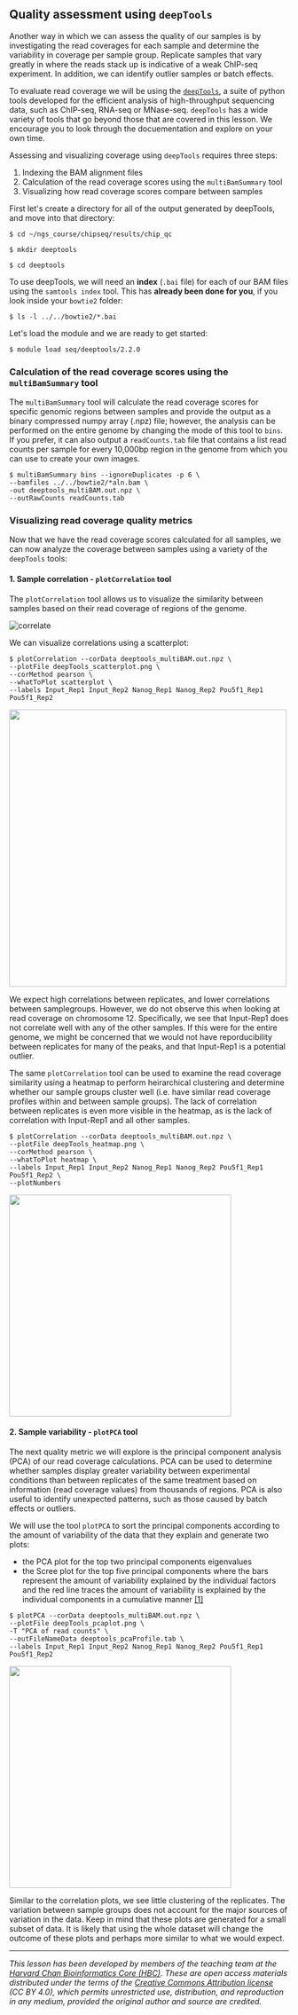 ## Quality assessment using `deepTools`

Another way in which we can assess the quality of our samples is by investigating the read coverages for each sample and determine the variability in coverage per sample group. Replicate samples that vary greatly in where the reads stack up is indicative of a weak ChIP-seq experiment. In addition, we can identify outlier samples or batch effects.

To evaluate read coverage we will be using the [`deepTools`](http://deeptools.readthedocs.org/en/latest/content/list_of_tools.html), a suite of python tools developed for the efficient analysis of high-throughput sequencing data, such as ChIP-seq, RNA-seq or MNase-seq. `deepTools` has a wide variety of tools that go beyond those that are covered in this lesson. We encourage you to look through the docuementation and explore on your own time.

Assessing and visualizing coverage using `deepTools` requires three steps: 

1. Indexing the BAM alignment files
2. Calculation of the read coverage scores using the `multiBamSummary` tool
3. Visualizing how read coverage scores compare between samples

First let's create a directory for all of the output generated by deepTools, and move into that directory:

```
$ cd ~/ngs_course/chipseq/results/chip_qc		
 		
$ mkdir deeptools 		
 	
$ cd deeptools
```
To use deepTools, we will need an **index** (`.bai` file) for each of our BAM files using the `samtools index` tool. This has **already been done for you**, if you look inside your `bowtie2` folder:

```
$ ls -l ../../bowtie2/*.bai
```

Let's load the module and we are ready to get started:

```
$ module load seq/deeptools/2.2.0
```

### Calculation of the read coverage scores using the `multiBamSummary` tool

The `multiBamSummary` tool will calculate the read coverage scores for specific genomic regions between samples and provide the output as a binary compressed numpy array (.npz) file; however, the analysis can be performed on the entire genome by changing the mode of this tool to `bins`. If you prefer, it can also output a `readCounts.tab` file that contains a list read counts per sample for every 10,000bp region in the genome from which you can use to create your own images. 

```
$ multiBamSummary bins --ignoreDuplicates -p 6 \
--bamfiles ../../bowtie2/*aln.bam \
-out deeptools_multiBAM.out.npz \
--outRawCounts readCounts.tab
```

### Visualizing read coverage quality metrics

Now that we have the read coverage scores calculated for all samples, we can now analyze the coverage between samples using a variety of the `deepTools` tools:

#### 1. Sample correlation - `plotCorrelation` tool

The `plotCorrelation` tool allows us to visualize the similarity between samples based on their read coverage of regions of the genome. 

![correlate](../img/QC_bamCorrelate_deeptools.png)

We can visualize correlations using a scatterplot:

```
$ plotCorrelation --corData deeptools_multiBAM.out.npz \
--plotFile deepTools_scatterplot.png \
--corMethod pearson \
--whatToPlot scatterplot \
--labels Input_Rep1 Input_Rep2 Nanog_Rep1 Nanog_Rep2 Pou5f1_Rep1 Pou5f1_Rep2
```
<img src="../img/deepTools_scatterplot.png" width="500">

We expect high correlations between replicates, and lower correlations between samplegroups. However, we do not observe this when looking at read coverage on chromosome 12. Specifically, we see that Input-Rep1 does not correlate well with any of the other samples. If this were for the entire genome, we might be concerned that we would not have reporducibility between replicates for many of the peaks, and that Input-Rep1 is a potential outlier.

The same `plotCorrelation` tool can be used to examine the read coverage similarity using a heatmap to perform heirarchical clustering and determine whether our sample groups cluster well (i.e. have similar read coverage profiles within and between sample groups). The lack of correlation between replicates is even more visible in the heatmap, as is the lack of correlation with Input-Rep1 and all other samples.

```
$ plotCorrelation --corData deeptools_multiBAM.out.npz \
--plotFile deepTools_heatmap.png \
--corMethod pearson \
--whatToPlot heatmap \
--labels Input_Rep1 Input_Rep2 Nanog_Rep1 Nanog_Rep2 Pou5f1_Rep1 Pou5f1_Rep2 \
--plotNumbers
```
<img src="../img/deeptools_heatmap.png" width="400">

#### 2. Sample variability - `plotPCA` tool

The next quality metric we will explore is the principal component analysis (PCA) of our read coverage calculations. PCA can be used to determine whether samples display greater variability between experimental conditions than between replicates of the same treatment based on information (read coverage values) from thousands of regions. PCA is also useful to identify unexpected patterns, such as those caused by batch effects or outliers. 

We will use the tool `plotPCA` to sort the principal components according to the amount of variability of the data that they explain and generate two plots:

- the PCA plot for the top two principal components eigenvalues 
- the Scree plot for the top five principal components where the bars represent the amount of variability explained by the individual factors and the red line traces the amount of variability is explained by the individual components in a cumulative manner [[1]](http://deeptools.readthedocs.org/en/latest/content/tools/plotPCA.html)

```
$ plotPCA --corData deeptools_multiBAM.out.npz \
--plotFile deepTools_pcaplot.png \
-T "PCA of read counts" \
--outFileNameData deeptools_pcaProfile.tab \
--labels Input_Rep1 Input_Rep2 Nanog_Rep1 Nanog_Rep2 Pou5f1_Rep1 Pou5f1_Rep2
```

<img src="../img/deepTools_pcaplot.png" width=400>

Similar to the correlation plots, we see little clustering of the replicates. The variation between sample groups does not account for the major sources of variation in the data. Keep in mind that these plots are generated for a small subset of data. It is likely that using the whole dataset will change the outcome of these plots and perhaps more similar to what we would expect.

***
*This lesson has been developed by members of the teaching team at the [Harvard Chan Bioinformatics Core (HBC)](http://bioinformatics.sph.harvard.edu/). These are open access materials distributed under the terms of the [Creative Commons Attribution license](https://creativecommons.org/licenses/by/4.0/) (CC BY 4.0), which permits unrestricted use, distribution, and reproduction in any medium, provided the original author and source are credited.*
